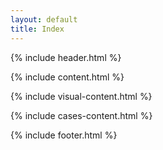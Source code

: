 ```yaml
---
layout: default
title: Index
---
```

{% include header.html %}

{% include content.html %}

{% include visual-content.html %}

{% include cases-content.html %}

{% include footer.html %}
